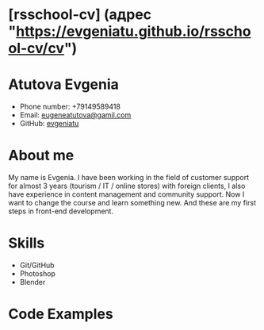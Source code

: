 # [rsschool-cv] (адрес "https://evgeniatu.github.io/rsschool-cv/cv")
# Atutova Evgenia
* Phone number: +79149589418
* Email: eugeneatutova@gamil.com
* GitHub: [evgeniatu](адрес "https://github.com/evgeniatu")
# About me
My name is Evgenia. I have been working in the field of customer support for almost 3 years (tourism / IT / online stores) with foreign clients, I also have experience in content management and community support. Now I want to change the course and learn something new. And these are my first steps in front-end development. 
# Skills
* Git/GitHub
* Photoshop
* Blender
# Code Examples
